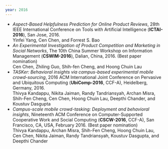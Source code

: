 ```yaml
---
year: 2016
---
```


- *Aspect-Based Helpfulness Prediction for Online Product Reviews*, 28th IEEE International Conference on Tools with Artificial Intelligence (**ICTAI-2016**), San Jose, 2016.  
   Yinfei Yang, Cen Chen, and Forrest S. Bao
- *An Experimental Investigation of Product Competition and Marketing in Social Networks*, The 10th China Summer Workshop on Information Management (**CSWIM-2016**), Dalian, China, 2016. (Best paper nomination)  
   Cen Chen, Zhiling Guo, Shih-fen Cheng, and Hoong Chuin Lau
- *TASKer: Behavioral insights via campus-based experimental mobile crowd-sourcing*, 2016 ACM International Joint Conference on Pervasive and Ubiquitous Computing (**UbiComp-2016**, CCF-A), Heidelberg, Germany, 2016.  
   Thivya Kandappu, Nikita Jaiman, Randy Tandriansyah, Archan Misra, Shih-Fen Cheng, Cen Chen, Hoong Chuin Lau, Deepthi Chander, and Koustuv Dasgupta
- *Campus-scale mobile crowd-tasking: Deployment and behavioral insights*, Nineteenth ACM Conference on Computer-Supported Cooperative Work and Social Computing (**CSCW-2016**, CCF-A), San Francisco, CA, USA, February 2016. (Best paper nomination)  
   Thivya Kandappu, Archan Misra, Shih-Fen Cheng, Hoong Chuin Lau, Cen Chen, Nikita Jaiman, Randy Tandriansyah, Koustuv Dasgupta, and Deepthi Chander

